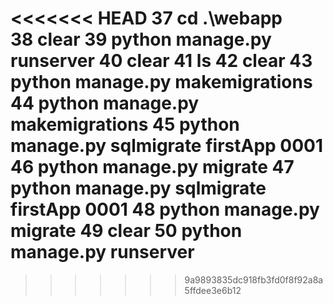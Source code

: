 <<<<<<< HEAD
 37 cd .\webapp\
  38 clear
  39 python manage.py runserver
  40 clear
  41 ls
  42 clear
  43 python manage.py makemigrations
  44 python manage.py makemigrations
  45 python manage.py sqlmigrate firstApp 0001
  46 python manage.py migrate
  47 python manage.py sqlmigrate firstApp 0001
  48 python manage.py migrate
  49 clear
  50 python manage.py runserver
=======
>>>>>>> 9a9893835dc918fb3fd0f8f92a8a5ffdee3e6b12
